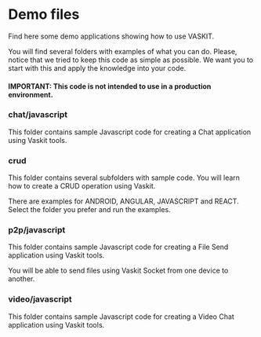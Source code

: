 # Demo files

Find here some demo applications showing how to use VASKIT.

You will find several folders with examples of what you can do.
Please, notice that we tried to keep this code as simple as possible.
We want you to start with this and apply the knowledge into your code.

#### IMPORTANT: This code is not intended to use in a production environment.

### chat/javascript

This folder contains sample Javascript code for creating a Chat application 
using Vaskit tools. 

### crud

This folder contains several subfolders with sample code. You will learn how to 
create a CRUD operation using Vaskit.

There are examples for ANDROID, ANGULAR, JAVASCRIPT and REACT. Select the folder 
you prefer and run the examples.

### p2p/javascript

This folder contains sample Javascript code for creating a File Send application 
using Vaskit tools. 

You will be able to send files using Vaskit Socket from one device to another.

### video/javascript

This folder contains sample Javascript code for creating a Video Chat application 
using Vaskit tools. 


